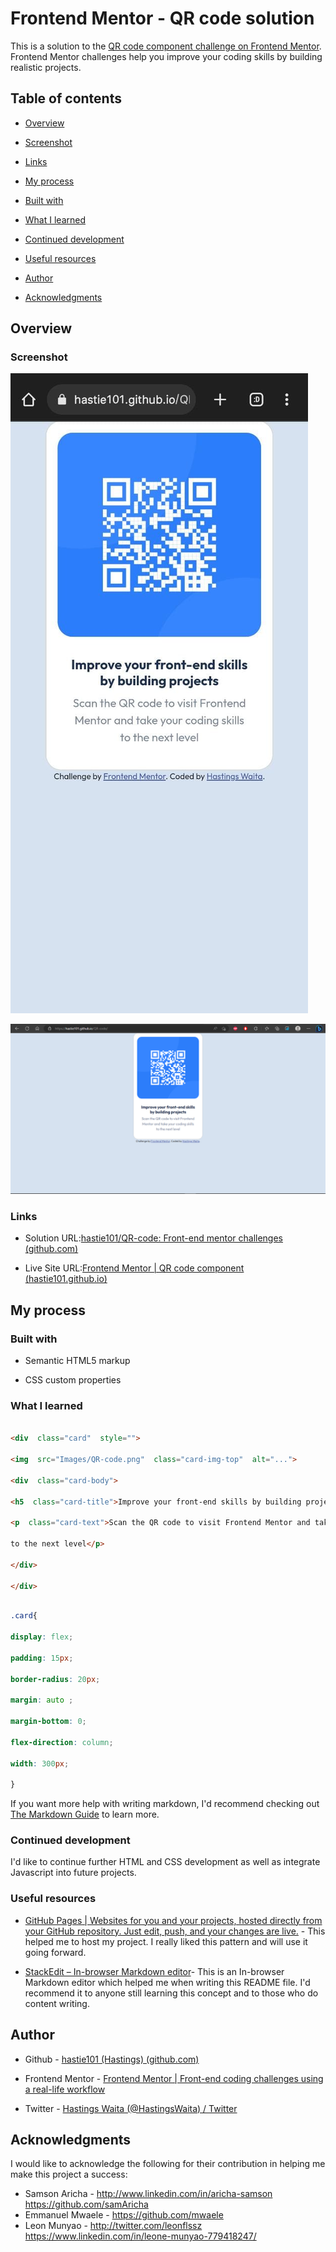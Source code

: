 # Frontend Mentor - QR code solution

  

This is a solution to the [QR code component challenge on Frontend Mentor](https://www.frontendmentor.io/challenges/qr-code-component-iux_sIO_H). Frontend Mentor challenges help you improve your coding skills by building realistic projects.

  

## Table of contents

  

- [Overview](#overview)

- [Screenshot](#screenshot)

- [Links](#links)

- [My process](#my-process)

- [Built with](#built-with)

- [What I learned](#what-i-learned)

- [Continued development](#continued-development)

- [Useful resources](#useful-resources)

- [Author](#author)

- [Acknowledgments](#acknowledgments)

  


  

## Overview

  

### Screenshot

  

![](./Screenshots/Mobile%20view.jpeg)

![](./Screenshots/PC%20view.png)

  
  



### Links

  

- Solution URL:[hastie101/QR-code: Front-end mentor challenges (github.com)](https://github.com/hastie101/QR-code)

- Live Site URL:[Frontend Mentor | QR code component (hastie101.github.io)](https://hastie101.github.io/QR-code/)

  

## My process

  

### Built with

  

- Semantic HTML5 markup

- CSS custom properties


  

### What I learned

  

  

```html

<div  class="card"  style="">

<img  src="Images/QR-code.png"  class="card-img-top"  alt="...">

<div  class="card-body">

<h5  class="card-title">Improve your front-end skills by building projects</h5>

<p  class="card-text">Scan the QR code to visit Frontend Mentor and take your coding skills

to the next level</p>

</div>

</div>

```

```css

.card{

display: flex;

padding: 15px;

border-radius: 20px;

margin: auto ;

margin-bottom: 0;

flex-direction: column;

width: 300px;

}

```


  

If you want more help with writing markdown, I'd recommend checking out [The Markdown Guide](https://www.markdownguide.org/) to learn more.

  

  

### Continued development

  

I'd like to continue further HTML and CSS development as well as integrate Javascript into future projects.

 

  

### Useful resources

  

- [GitHub Pages | Websites for you and your projects, hosted directly from your GitHub repository. Just edit, push, and your changes are live.](https://pages.github.com/) - This helped me to host my project. I really liked this pattern and will use it going forward.

- [StackEdit – In-browser Markdown editor](https://stackedit.io/)- This is an In-browser Markdown editor which helped me when writing this README file. I'd recommend it to anyone still learning this concept and to those who do content writing.



  

## Author

  

- Github - [hastie101 (Hastings) (github.com)](https://github.com/hastie101)

- Frontend Mentor - [Frontend Mentor | Front-end coding challenges using a real-life workflow](https://www.frontendmentor.io/home)

- Twitter - [Hastings Waita (@HastingsWaita) / Twitter](https://twitter.com/HastingsWaita)

  


  

## Acknowledgments

  
I would like to acknowledge the following for their contribution in helping me make this project a success:

 - Samson Aricha - http://www.linkedin.com/in/aricha-samson https://github.com/samAricha
 - Emmanuel Mwaele - https://github.com/mwaele
 - Leon Munyao - http://twitter.com/leonflssz https://www.linkedin.com/in/leone-munyao-779418247/ 